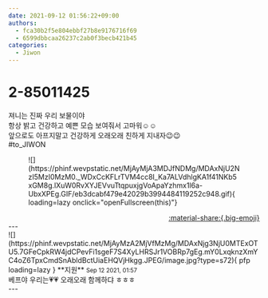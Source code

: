 ```yaml
---
date: 2021-09-12 01:56:22+09:00
authors:
  - fca30b2f5e804ebbf27b8e9176716f69
  - 6599dbbcaa26237c2ab0f3becb421b45
categories:
  - Jiwon
---
```


# 2-85011425

<div class="post-container" markdown="1">
<div class="content-container md-sidebar__scrollwrap" markdown="1">

져니는 진짜 우리 보물이야<br>항상 밝고 건강하고 예쁜 모습 보여줘서 고마워☺️☺️<br>앞으로도 아프지말고 건강하게 오래오래 친하게 지내자😉😉<br>\#to_JIWON
<figure markdown="1">
![](https://phinf.wevpstatic.net/MjAyMjA3MDJfNDMg/MDAxNjU2NzI5MzI0MzM0._WDxCcKFLrTVM4cc8I_Ka7ALVdhlgKA1f41NKb5xGM8g.lXuW0RvXYJEVvuTtqpuxjgVoApaYzhmx1l6a-UbxXPEg.GIF/eb3dcabf479e42029b3994484119252c948.gif){ loading=lazy onclick="openFullscreen(this)"}
</figure>


</div>
</div>

<div style="text-align: right;" markdown="1">
<a href="https://weverse.io/fromis9/fanpost/2-85011425" style="text-align: right;">:material-share:{.big-emoji}</a>
</div>
---

<div class="comments-container md-sidebar__scrollwrap" markdown="1">
<div class="comment" markdown="1">
<div class='id-container' markdown="1">
![](https://phinf.wevpstatic.net/MjAyMzA2MjVfMzMg/MDAxNjg3NjU0MTExOTU5.7GFeCpkRW4jdCPevFi1sgeF7S4XyLHRSJr1VOBRp7gEg.mY0LxqknzXmYC4oZ6TpxCmdSnAbldBctUiaEHQVjHkgg.JPEG/image.jpg?type=s72){ pfp loading=lazy }
**<span class="artist">지원</span>** <small>Sep 12 2021, 01:57</small><br>
</div>
<div class='comment-body' markdown="1">
베프야 우리는💗💗 오래오래 함께하댜 ㅎㅎㅎ
</div>
</div>
</div>
---
